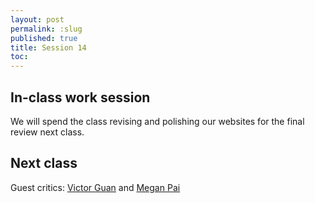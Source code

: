 ```yaml
---
layout: post
permalink: :slug
published: true
title: Session 14
toc:
---
```


## In-class work session

We will spend the class revising and polishing our websites for the final review next class.

## Next class

Guest critics: [Victor Guan](https://victorguan.com/) and [Megan Pai](http://meganpai.com/)
